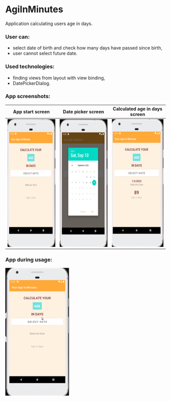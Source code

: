 # AgiInMinutes
Application calculating users age in days.

<h3>User can:</h3>

- select date of birth and check how many days have passed since birth,
- user cannot select future date.

<h3>Used technologies:</h3>

- finding views from layout with view binding,
- DatePickerDialog.

<h3>App screenshots:</h3>

App start screen          |  Date picker screen | Calculated age in days screen
:-------------------------:|:-------------------------:|:-------------------------:
<img src="AgeInDaysStartScreen.png" width="200" height="400">  | <img src="AgeInDaysDatePick.png" width="200" height="400"> | <img src="AgeInDaysResult.png" width="200" height="400"> 

<h3>App during usage:</h3>

<img src="AgeInDaysDuringUsage.gif" width="200" height="400">
